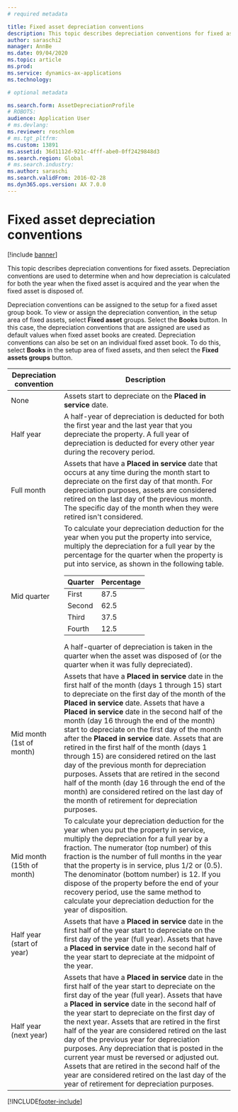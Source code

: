 ```yaml
---
# required metadata

title: Fixed asset depreciation conventions
description: This topic describes depreciation conventions for fixed assets.
author: saraschi2
manager: AnnBe
ms.date: 09/04/2020
ms.topic: article
ms.prod: 
ms.service: dynamics-ax-applications
ms.technology: 

# optional metadata

ms.search.form: AssetDepreciationProfile
# ROBOTS: 
audience: Application User
# ms.devlang: 
ms.reviewer: roschlom
# ms.tgt_pltfrm: 
ms.custom: 13891
ms.assetid: 36d1112d-921c-4fff-abe0-0ff2429848d3
ms.search.region: Global
# ms.search.industry: 
ms.author: saraschi
ms.search.validFrom: 2016-02-28
ms.dyn365.ops.version: AX 7.0.0
---
```


# Fixed asset depreciation conventions

[!include [banner](../includes/banner.md)]

This topic describes depreciation conventions for fixed assets. Depreciation conventions are used to determine when and how depreciation is calculated for both the year when the fixed asset is acquired and the year when the fixed asset is disposed of.

Depreciation conventions can be assigned to the setup for a fixed asset group book. To view or assign the depreciation convention, in the setup area of fixed assets, select **Fixed asset** groups. Select the **Books** button. In this case, the depreciation conventions that are assigned are used as default values when fixed asset books are created. Depreciation conventions can also be set on an individual fixed asset book. To do this, select **Books** in the setup area of fixed assets, and then select the **Fixed assets groups** button.

| Depreciation convention   | Description |
|---------------------------|-------------|
| None                      | Assets start to depreciate on the <strong>Placed in service</strong> date. |
| Half year                 | A half-year of depreciation is deducted for both the first year and the last year that you depreciate the property. A full year of depreciation is deducted for every other year during the recovery period. |
| Full month                | Assets that have a <strong>Placed in service</strong> date that occurs at any time during the month start to depreciate on the first day of that month. For depreciation purposes, assets are considered retired on the last day of the previous month. The specific day of the month when they were retired isn't considered. |
| Mid quarter               | To calculate your depreciation deduction for the year when you put the property into service, multiply the depreciation for a full year by the percentage for the quarter when the property is put into service, as shown in the following table.<table><thead><tr><th>Quarter</th><th>Percentage</th></tr></thead><tbody><tr><td>First</td><td>87.5</td></tr><tr><td>Second</td><td>62.5</td></tr><tr><td>Third</td><td>37.5</td></tr><tr><td>Fourth</td><td>12.5</td></tr></tbody></table>A half-quarter of depreciation is taken in the quarter when the asset was disposed of (or the quarter when it was fully depreciated). |
| Mid month (1st of month)  | Assets that have a <strong>Placed in service</strong> date in the first half of the month (days 1 through 15) start to depreciate on the first day of the month of the <strong>Placed in service</strong> date. Assets that have a <strong>Placed in service</strong> date in the second half of the month (day 16 through the end of the month) start to depreciate on the first day of the month after the <strong>Placed in service</strong> date. Assets that are retired in the first half of the month (days 1 through 15) are considered retired on the last day of the previous month for depreciation purposes. Assets that are retired in the second half of the month (day 16 through the end of the month) are considered retired on the last day of the month of retirement for depreciation purposes. |
| Mid month (15th of month) | To calculate your depreciation deduction for the year when you put the property in service, multiply the depreciation for a full year by a fraction. The numerator (top number) of this fraction is the number of full months in the year that the property is in service, plus 1/2 or (0.5). The denominator (bottom number) is 12. If you dispose of the property before the end of your recovery period, use the same method to calculate your depreciation deduction for the year of disposition. |
| Half year (start of year) | Assets that have a <strong>Placed in service</strong> date in the first half of the year start to depreciate on the first day of the year (full year). Assets that have a <strong>Placed in service</strong> date in the second half of the year start to depreciate at the midpoint of the year. |
| Half year (next year)     | Assets that have a <strong>Placed in service</strong> date in the first half of the year start to depreciate on the first day of the year (full year). Assets that have a <strong>Placed in service</strong> date in the second half of the year start to depreciate on the first day of the next year. Assets that are retired in the first half of the year are considered retired on the last day of the previous year for depreciation purposes. Any depreciation that is posted in the current year must be reversed or adjusted out. Assets that are retired in the second half of the year are considered retired on the last day of the year of retirement for depreciation purposes. |


[!INCLUDE[footer-include](../../includes/footer-banner.md)]